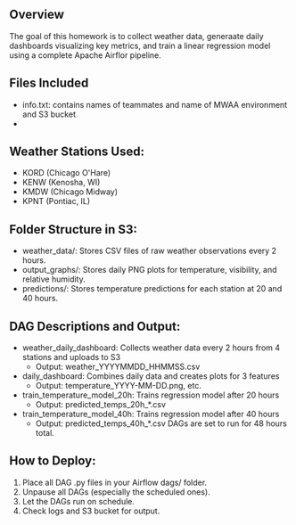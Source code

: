 ## Overview
The goal of this homework is to collect weather data, generaate daily dashboards visualizing key metrics, and train a linear regression model using a complete Apache Airflor pipeline.

## Files Included
- info.txt: contains names of teammates and name of MWAA environment and S3 bucket
- 

## Weather Stations Used:
- KORD (Chicago O'Hare)
- KENW (Kenosha, WI)
- KMDW (Chicago Midway)
- KPNT (Pontiac, IL)

## Folder Structure in S3:
- weather_data/: Stores CSV files of raw weather observations every 2 hours.
- output_graphs/: Stores daily PNG plots for temperature, visibility, and relative humidity.
- predictions/: Stores temperature predictions for each station at 20 and 40 hours.

## DAG Descriptions and Output:
- weather_daily_dashboard: Collects weather data every 2 hours from 4 stations and uploads to S3
  - Output: weather_YYYYMMDD_HHMMSS.csv
- daily_dashboard: Combines daily data and creates plots for 3 features
  - Output: temperature_YYYY-MM-DD.png, etc.
- train_temperature_model_20h: Trains regression model after 20 hours
  - Output: predicted_temps_20h_*.csv
- train_temperature_model_40h: Trains regression model after 40 hours
  - Output: predicted_temps_40h_*.csv
DAGs are set to run for 48 hours total.

## How to Deploy:
1. Place all DAG .py files in your Airflow dags/ folder.
2. Unpause all DAGs (especially the scheduled ones).
3. Let the DAGs run on schedule.
4. Check logs and S3 bucket for output.

